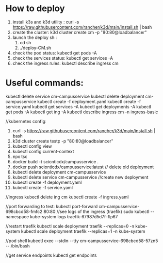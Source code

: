 # How to deploy
1. install k3s and k3d utility : curl -s https://raw.githubusercontent.com/rancher/k3d/main/install.sh | bash
2. create the cluster: k3d cluster create cm -p "80:80@loadbalancer"
3. launch the deploy sh : 
    1. cd sh
    2. ./deploy-CM.sh
4. check the pod status: kubectl get pods  -A
5. check the services status: kubectl get services  -A
6. check the ingress rules: kubectl describe ingress cm



# Useful commands:
kubectl delete service cm-campusservice
kubectl delete deployment cm-campusservice
kubectl create -f deployment.yaml
kubectl create -f service.yaml
kubectl get services  -A
kubectl get deployments  -A
kubectl get pods  -A
kubectl get ing -A
kubectl describe ingress cm -n ingress-basic

//kubernetes config:
1. curl -s https://raw.githubusercontent.com/rancher/k3d/main/install.sh | bash
2. k3d cluster create testp -p "80:80@loadbalancer"
3. kubectl config view
4. kubectl config current-context
1. npx tsc
2. docker build -t scionticdx/campusservice . 
3. docker push scionticdx/campusservice:latest
// delete old deployment
4. kubectl delete deployment cm-campusservice
5. kubectl delete service cm-campusservice
//create new deployment
6. kubectl create -f deployment.yaml
7. kubectl create -f service.yaml

//ingress
kubectl delete ing cm
kubectl create -f ingress.yaml

//port forwarding to test:
kubectl port-forward cm-campusservice-698cbcd58-fmfc2 80:80
//see logs of the ingress (traefik)
sudo kubectl --namespace kube-system logs traefik-67987d5d7f-flp67

//restart traefik 
kubectl scale deployment traefik  --replicas=0 -n kube-system
kubectl scale deployment traefik  --replicas=1 -n kube-system

//pod shell
kubectl exec --stdin --tty cm-campusservice-698cbcd58-57zn5 -- /bin/bash

//get service endpoints 
kubectl get endpoints <name>
